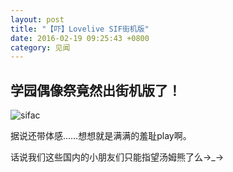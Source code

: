 ```yaml
---
layout: post
title: "【吓】Lovelive SIF街机版"
date: 2016-02-19 09:25:43 +0800
category: 见闻
---
```


## 学园偶像祭竟然出街机版了！

![sifac](http://ww4.sinaimg.cn/large/6528ed13jw1f14e68aspzj20vo0ge4mj.jpg)

据说还带体感……想想就是满满的羞耻play啊。

话说我们这些国内的小朋友们只能指望汤姆熊了么→_→ 
